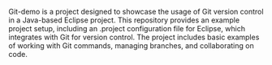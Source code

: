 Git-demo is a project designed to showcase the usage of Git version control in a Java-based Eclipse project. This repository provides an example project setup, including an .project configuration file for Eclipse, which integrates with Git for version control. The project includes basic examples of working with Git commands, managing branches, and collaborating on code.
